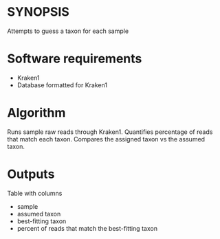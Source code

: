 # SYNOPSIS

Attempts to guess a taxon for each sample

# Software requirements

* Kraken1
* Database formatted for Kraken1

# Algorithm

Runs sample raw reads through Kraken1. Quantifies percentage of
reads that match each taxon.
Compares the assigned taxon vs the assumed taxon.

# Outputs

Table with columns

* sample
* assumed taxon
* best-fitting taxon
* percent of reads that match the best-fitting taxon


